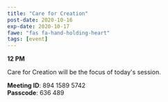 ```yaml
---
title: "Care for Creation"
post-date: 2020-10-16
exp-date: 2020-10-17
fawe: "fas fa-hand-holding-heart"
tags: [event]
---
```

**12 PM**

Care for Creation will be the focus of today's session.

<p class="text-danger"><b>Meeting ID</b>: 894 1589 5742
<br>
<b>Passcode</b>: 636 489
</p>